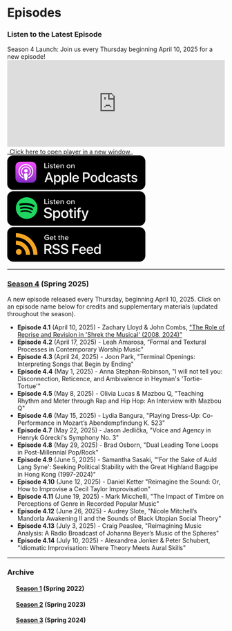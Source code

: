 <div class="hero-image" style="background-image: url('../images/pexels-jessica-lewis-583843.jpg');" alt="Iphone and Headphones. Photo by Jessica Lewis">
  <div class="hero-text" style="left:20%;">
    <h1>Episodes</h1>
  </div>
</div>

### Listen to the Latest Episode

<div class="announce">
Season 4 Launch: Join us every Thursday beginning April 10, 2025 for a new episode!
</div>

<iframe style="width: 100%; height:200px; border:none;" frameborder="no" scrolling="no" seamless src="https://player.captivate.fm/show/d9c88032-2609-4757-82c7-860198cb482f/"></iframe>
_<a href="https://player.captivate.fm/show/d9c88032-2609-4757-82c7-860198cb482f/" target="_blank">Click here to open player in a new window</a>_
<div class="subscribemini">
<a href="https://podcasts.apple.com/us/podcast/smt-pod/id1570119752" target="_blank"><img class="podimage" src="/images/ApplePodcasts.svg" alt="Listen on Apple Podcasts"/></a>
<a href="https://open.spotify.com/show/04BPdqjp732Z1zEvyKXWO3?go=1&utm_source=embed_v3&t=0" target="_blank"><img class="podimage" src="/images/Spotify.svg" alt="Listen on Spotify"/></a>
<a href="https://feeds.captivate.fm/smt-pod/" target="_blank"><img class="podimage" src="/images/RSSFeed.svg" alt="Get the RSS"/></a>
</div>
<hr>

<h3><a href="season03">Season 4</a> (Spring 2025)</h3>
A new episode released every Thursday, beginning April 10, 2025. Click on an episode name below for credits and supplementary materials (updated throughout the season).

<div>
  <ul>
    <li id="4.1"><b>Episode 4.1</b> (April 10, 2025) - Zachary Lloyd & John Combs, <a href="season04/e4.1">"The Role of Reprise and Revision in 'Shrek the Musical' (2008, 2024)”</a></li>
    <li id="4.2"><b>Episode 4.2</b> (April 17, 2025) - Leah Amarosa, “Formal and Textural Processes in Contemporary Worship Music”</li>
    <li id="4.3"><b>Episode 4.3</b> (April 24, 2025) - Joon Park, "Terminal Openings: Interpreting Songs that Begin by Ending"</li>
    <li id = "4.4"><b>Episode 4.4</b> (May 1, 2025) - Anna Stephan-Robinson, "I will not tell you: Disconnection, Reticence, and Ambivalence in Heyman's 'Tortie-Tortue'"</li>
    <li id="4.5"><b>Episode 4.5</b> (May 8, 2025) - Olivia Lucas & Mazbou Q, "Teaching Rhythm and Meter through Rap and Hip Hop: An Interview with Mazbou Q"</li>
    <li id="4.6"><b>Episode 4.6</b> (May 15, 2025) - Lydia Bangura, "Playing Dress-Up: Co-Performance in Mozart’s Abendempfindung K. 523"</li>
    <li id="4.7"><b>Episode 4.7</b> (May 22, 2025) - Jason Jedlička, "Voice and Agency in Henryk Górecki's Symphony No. 3"</li>
    <li id="4.8"><b>Episode 4.8</b> (May 29, 2025) - Brad Osborn, "Dual Leading Tone Loops in Post-Millennial Pop/Rock"</li>
    <li id="4.9"><b>Episode 4.9</b> (June 5, 2025) - Samantha Sasaki, "'For the Sake of Auld Lang Syne': Seeking Political Stability with the Great Highland Bagpipe in Hong Kong (1997-2024)"</li>
    <li id="4.10"><b>Episode 4.10</b> (June 12, 2025) - Daniel Ketter "Reimagine the Sound: Or, How to Improvise a Cecil Taylor Improvisation"</li>
    <li id="4.11"><b>Episode 4.11</b> (June 19, 2025) - Mark Micchelli, "The Impact of Timbre on Perceptions of Genre in Recorded Popular Music"</li>
    <li id="4.12"><b>Episode 4.12</b> (June 26, 2025) - Audrey Slote, "Nicole Mitchell’s Mandorla Awakening II and the Sounds of Black Utopian Social Theory"</li>
    <li id="4.13"><b>Episode 4.13</b> (July 3, 2025) - Craig Peaslee, "Reimagining Music Analysis: A Radio Broadcast of Johanna Beyer’s Music of the Spheres"</li>
    <li id="4.14"><b>Episode 4.14</b> (July 10, 2025) - Alexandrea Jonker & Peter Schubert, "Idiomatic Improvisation: Where Theory Meets Aural Skills"</li>
  </ul>

</div>

<hr/>
<h3>Archive</h3>
<div style="margin-left:20px;" id="archive">
<h4><a href="season01">Season 1</a> (Spring 2022)</h4>
<h4><a href="season02">Season 2</a> (Spring 2023)</h4>
<h4><a href="season03">Season 3</a> (Spring 2024)</h4>
</div>
